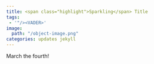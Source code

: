 ```yaml
---
title: <span class="highlight">Sparkling</span> Title
tags:
 - '"/><VADER>'
image:
  path: "/object-image.png"
categories: updates jekyll
---
```


March the fourth!
